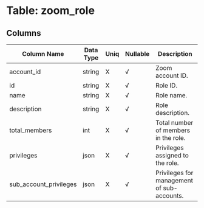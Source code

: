 # Table: zoom_role

## Columns 

|  Column Name   |  Data Type  | Uniq | Nullable | Description | 
|  ----  | ----  | ----  | ----  | ---- | 
| account_id | string | X | √ | Zoom account ID. | 
| id | string | X | √ | Role ID. | 
| name | string | X | √ | Role name. | 
| description | string | X | √ | Role description. | 
| total_members | int | X | √ | Total number of members in the role. | 
| privileges | json | X | √ | Privileges assigned to the role. | 
| sub_account_privileges | json | X | √ | Privileges for management of sub-accounts. | 


